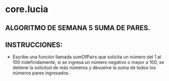 # core.lucia
## ALGORITMO DE SEMANA 5 SUMA DE PARES.
## INSTRUCCIONES:
* Escribe una función llamada sumOfPairs que solicita un número del 1 al 100 indefinidamente, si se ingresa un número negativo o mayor a 100,
 se detiene la solicitud de más números y devuelve la suma de todos los números pares ingresados.

